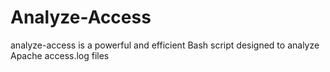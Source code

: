 # Analyze-Access
analyze-access is a powerful and efficient Bash script designed to analyze Apache access.log files
